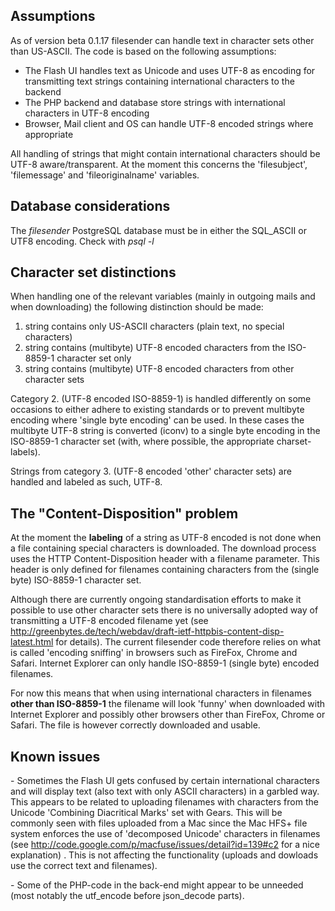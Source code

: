 <h2 id="assumptions">Assumptions</h2>

<p>As of version beta 0.1.17 filesender can handle text in character sets other than US-ASCII. The code is based on the following assumptions:</p>

<ul>
	<li>The Flash UI handles text as Unicode and uses UTF-8 as encoding for transmitting text strings containing international characters to the backend</li>
	<li>The PHP backend and database store strings with international characters in UTF-8 encoding</li>
	<li>Browser, Mail client and OS can handle UTF-8 encoded strings where appropriate</li>
</ul>

<p>All handling of strings that might contain international characters should be UTF-8 aware/transparent. At the moment this concerns the &#39;filesubject&#39;, &#39;filemessage&#39; and &#39;fileoriginalname&#39; variables.</p>

<h2 id="database_considerations">Database considerations</h2>

<p>The <em>filesender</em> PostgreSQL database must be in either the SQL_ASCII or UTF8 encoding. Check with <em>psql -l</em></p>

<h2 id="character_set_distinctions">Character set distinctions</h2>

<p>When handling one of the relevant variables (mainly in outgoing mails and when downloading) the following distinction should be made:</p>

<ol>
	<li>string contains only US-ASCII characters (plain text, no special characters)</li>
	<li>string contains (multibyte) UTF-8 encoded characters from the ISO-8859-1 character set only</li>
	<li>string contains (multibyte) UTF-8 encoded characters from other character sets</li>
</ol>

<p>Category 2. (UTF-8 encoded ISO-8859-1) is handled differently on some occasions to either adhere to existing standards or to prevent multibyte encoding where &#39;single byte encoding&#39; can be used. In these cases the multibyte UTF-8 string is converted (iconv) to a single byte encoding in the ISO-8859-1 character set (with, where possible, the appropriate charset-labels).</p>

<p>Strings from category 3. (UTF-8 encoded &#39;other&#39; character sets) are handled and labeled as such, UTF-8.</p>

<h2 id="7468652022636f6e74656e742d646973706f736974696f6e222070726f626c656d">The &quot;Content-Disposition&quot; problem</h2>

<p>At the moment the <strong>labeling</strong> of a string as UTF-8 encoded is not done when a file containing special characters is downloaded. The download process uses the HTTP Content-Disposition header with a filename parameter. This header is only defined for filenames containing characters from the (single byte) ISO-8859-1 character set.</p>

<p>Although there are currently ongoing standardisation efforts to make it possible to use other character sets there is no universally adopted way of transmitting a UTF-8 encoded filename yet (see <a href="http://greenbytes.de/tech/webdav/draft-ietf-httpbis-content-disp-latest.html">http://greenbytes.de/tech/webdav/draft-ietf-httpbis-content-disp-latest.html</a> for details). The current filesender code therefore relies on what is called &#39;encoding sniffing&#39; in browsers such as FireFox, Chrome and Safari. Internet Explorer can only handle ISO-8859-1 (single byte) encoded filenames.</p>

<p>For now this means that when using international characters in filenames <strong>other than ISO-8859-1</strong> the filename will look &#39;funny&#39; when downloaded with Internet Explorer and possibly other browsers other than FireFox, Chrome or Safari. The file is however correctly downloaded and usable.</p>

<h2 id="known_issues">Known issues</h2>

<p>- Sometimes the Flash UI gets confused by certain international characters and will display text (also text with only ASCII characters) in a garbled way. This appears to be related to uploading filenames with characters from the Unicode &#39;Combining Diacritical Marks&#39; set with Gears. This will be commonly seen with files uploaded from a Mac since the Mac HFS+ file system enforces the use of &#39;decomposed Unicode&#39; characters in filenames (see <a href="http://code.google.com/p/macfuse/issues/detail?id=139#c2">http://code.google.com/p/macfuse/issues/detail?id=139#c2</a> for a nice explanation) . This is not affecting the functionality (uploads and dowloads use the correct text and filenames).</p>

<p>- Some of the PHP-code in the back-end might appear to be unneeded (most notably the utf_encode before json_decode parts).</p>

